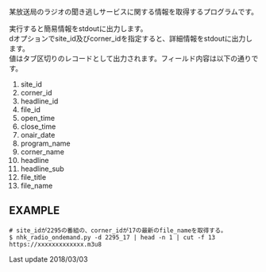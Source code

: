 某放送局のラジオの聞き逃しサービスに関する情報を取得するプログラムです。

実行すると簡易情報をstdoutに出力します。  
dオプションでsite_id及びcorner_idを指定すると、詳細情報をstdoutに出力します。  
値はタブ区切りのレコードとして出力されます。フィールド内容は以下の通りです。

1. site_id
1. corner_id
1. headline_id
1. file_id
1. open_time
1. close_time
1. onair_date
1. program_name
1. corner_name
1. headline
1. headline_sub
1. file_title
1. file_name

## EXAMPLE

```
# site_idが2295の番組の、corner_idが17の最新のfile_nameを取得する。
$ nhk_radio_ondemand.py -d 2295_17 | head -n 1 | cut -f 13
https://xxxxxxxxxxxxx.m3u8
```

Last update 2018/03/03
